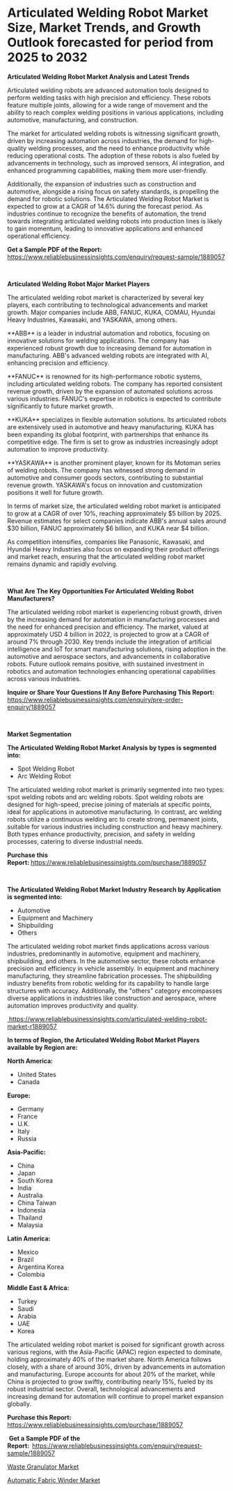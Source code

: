 <p><h1>Articulated Welding Robot Market Size, Market Trends, and Growth Outlook forecasted for period from 2025 to 2032</h1></p><p><strong>Articulated Welding Robot Market Analysis and Latest Trends</strong></p>
<p><p>Articulated welding robots are advanced automation tools designed to perform welding tasks with high precision and efficiency. These robots feature multiple joints, allowing for a wide range of movement and the ability to reach complex welding positions in various applications, including automotive, manufacturing, and construction.</p><p>The market for articulated welding robots is witnessing significant growth, driven by increasing automation across industries, the demand for high-quality welding processes, and the need to enhance productivity while reducing operational costs. The adoption of these robots is also fueled by advancements in technology, such as improved sensors, AI integration, and enhanced programming capabilities, making them more user-friendly.</p><p>Additionally, the expansion of industries such as construction and automotive, alongside a rising focus on safety standards, is propelling the demand for robotic solutions. The Articulated Welding Robot Market is expected to grow at a CAGR of 14.6% during the forecast period. As industries continue to recognize the benefits of automation, the trend towards integrating articulated welding robots into production lines is likely to gain momentum, leading to innovative applications and enhanced operational efficiency.</p></p>
<p><strong>Get a Sample PDF of the Report:&nbsp;</strong> <a href="https://www.reliablebusinessinsights.com/enquiry/request-sample/1889057?utm_campaign=63&utm_medium=2&utm_source=Github&utm_content=ia&utm_term=14012025&utm_id=articulated-welding-robot">https://www.reliablebusinessinsights.com/enquiry/request-sample/1889057</a></p>
<p>&nbsp;</p>
<p><strong>Articulated Welding Robot Major Market Players</strong></p>
<p><p>The articulated welding robot market is characterized by several key players, each contributing to technological advancements and market growth. Major companies include ABB, FANUC, KUKA, COMAU, Hyundai Heavy Industries, Kawasaki, and YASKAWA, among others.</p><p>**ABB** is a leader in industrial automation and robotics, focusing on innovative solutions for welding applications. The company has experienced robust growth due to increasing demand for automation in manufacturing. ABB's advanced welding robots are integrated with AI, enhancing precision and efficiency.</p><p>**FANUC** is renowned for its high-performance robotic systems, including articulated welding robots. The company has reported consistent revenue growth, driven by the expansion of automated solutions across various industries. FANUC's expertise in robotics is expected to contribute significantly to future market growth.</p><p>**KUKA** specializes in flexible automation solutions. Its articulated robots are extensively used in automotive and heavy manufacturing. KUKA has been expanding its global footprint, with partnerships that enhance its competitive edge. The firm is set to grow as industries increasingly adopt automation to improve productivity.</p><p>**YASKAWA** is another prominent player, known for its Motoman series of welding robots. The company has witnessed strong demand in automotive and consumer goods sectors, contributing to substantial revenue growth. YASKAWA's focus on innovation and customization positions it well for future growth.</p><p>In terms of market size, the articulated welding robot market is anticipated to grow at a CAGR of over 10%, reaching approximately $5 billion by 2025. Revenue estimates for select companies indicate ABB's annual sales around $30 billion, FANUC approximately $6 billion, and KUKA near $4 billion. </p><p>As competition intensifies, companies like Panasonic, Kawasaki, and Hyundai Heavy Industries also focus on expanding their product offerings and market reach, ensuring that the articulated welding robot market remains dynamic and rapidly evolving.</p></p>
<p>&nbsp;</p>
<p><strong>What Are The Key Opportunities For Articulated Welding Robot Manufacturers?</strong></p>
<p><p>The articulated welding robot market is experiencing robust growth, driven by the increasing demand for automation in manufacturing processes and the need for enhanced precision and efficiency. The market, valued at approximately USD 4 billion in 2022, is projected to grow at a CAGR of around 7% through 2030. Key trends include the integration of artificial intelligence and IoT for smart manufacturing solutions, rising adoption in the automotive and aerospace sectors, and advancements in collaborative robots. Future outlook remains positive, with sustained investment in robotics and automation technologies enhancing operational capabilities across various industries.</p></p>
<p><strong>Inquire or Share Your Questions If Any Before Purchasing This Report:</strong> <a href="https://www.reliablebusinessinsights.com/enquiry/pre-order-enquiry/1889057?utm_campaign=63&utm_medium=2&utm_source=Github&utm_content=ia&utm_term=14012025&utm_id=articulated-welding-robot">https://www.reliablebusinessinsights.com/enquiry/pre-order-enquiry/1889057</a></p>
<p>&nbsp;</p>
<p><strong>Market Segmentation</strong></p>
<p><strong>The Articulated Welding Robot Market Analysis by types is segmented into:</strong></p>
<p><ul><li>Spot Welding Robot</li><li>Arc Welding Robot</li></ul></p>
<p><p>The articulated welding robot market is primarily segmented into two types: spot welding robots and arc welding robots. Spot welding robots are designed for high-speed, precise joining of materials at specific points, ideal for applications in automotive manufacturing. In contrast, arc welding robots utilize a continuous welding arc to create strong, permanent joints, suitable for various industries including construction and heavy machinery. Both types enhance productivity, precision, and safety in welding processes, catering to diverse industrial needs.</p></p>
<p><strong>Purchase this Report:&nbsp;</strong><a href="https://www.reliablebusinessinsights.com/purchase/1889057?utm_campaign=63&utm_medium=2&utm_source=Github&utm_content=ia&utm_term=14012025&utm_id=articulated-welding-robot">https://www.reliablebusinessinsights.com/purchase/1889057</a></p>
<p>&nbsp;</p>
<p><strong>The Articulated Welding Robot Market Industry Research by Application is segmented into:</strong></p>
<p><ul><li>Automotive</li><li>Equipment and Machinery</li><li>Shipbuilding</li><li>Others</li></ul></p>
<p><p>The articulated welding robot market finds applications across various industries, predominantly in automotive, equipment and machinery, shipbuilding, and others. In the automotive sector, these robots enhance precision and efficiency in vehicle assembly. In equipment and machinery manufacturing, they streamline fabrication processes. The shipbuilding industry benefits from robotic welding for its capability to handle large structures with accuracy. Additionally, the "others" category encompasses diverse applications in industries like construction and aerospace, where automation improves productivity and quality.</p></p>
<p><a href="https://www.reliablebusinessinsights.com/articulated-welding-robot-market-r1889057?utm_campaign=63&utm_medium=2&utm_source=Github&utm_content=ia&utm_term=14012025&utm_id=articulated-welding-robot">&nbsp;https://www.reliablebusinessinsights.com/articulated-welding-robot-market-r1889057</a></p>
<p><strong>In terms of Region, the Articulated Welding Robot Market Players available by Region are:</strong></p>
<p>
    <p> <strong> North America: </strong>
        <ul>
            <li>United States</li>
            <li>Canada</li>
        </ul>
        </p> 
    <p> <strong> Europe: </strong>
        <ul>
            <li>Germany</li>
            <li>France</li>
            <li>U.K.</li>
            <li>Italy</li>
            <li>Russia</li>
        </ul>
        </p> 
    <p> <strong> Asia-Pacific: </strong>
        <ul>
            <li>China</li>
            <li>Japan</li>
            <li>South Korea</li>
            <li>India</li>
            <li>Australia</li>
            <li>China Taiwan</li>
            <li>Indonesia</li>
            <li>Thailand</li>
            <li>Malaysia</li>
        </ul>
        </p> 
    <p> <strong> Latin America: </strong>
        <ul>
            <li>Mexico</li>
            <li>Brazil</li>
            <li>Argentina Korea</li>
            <li>Colombia</li>
        </ul>
        </p> 
    <p> <strong> Middle East & Africa: </strong>
        <ul>
            <li>Turkey</li>
            <li>Saudi</li>
            <li>Arabia</li>
            <li>UAE</li>
            <li>Korea</li>
        </ul>
    </p>
    </p>
<p><p>The articulated welding robot market is poised for significant growth across various regions, with the Asia-Pacific (APAC) region expected to dominate, holding approximately 40% of the market share. North America follows closely, with a share of around 30%, driven by advancements in automation and manufacturing. Europe accounts for about 20% of the market, while China is projected to grow swiftly, contributing nearly 15%, fueled by its robust industrial sector. Overall, technological advancements and increasing demand for automation will continue to propel market expansion globally.</p></p>
<p><strong>Purchase this Report: </strong><a href="https://www.reliablebusinessinsights.com/purchase/1889057?utm_campaign=63&utm_medium=2&utm_source=Github&utm_content=ia&utm_term=14012025&utm_id=articulated-welding-robot">https://www.reliablebusinessinsights.com/purchase/1889057</a></p>
<p>&nbsp;<strong>Get a Sample PDF of the Report:&nbsp;&nbsp;</strong><a href="https://www.reliablebusinessinsights.com/enquiry/request-sample/1889057?utm_campaign=63&utm_medium=2&utm_source=Github&utm_content=ia&utm_term=14012025&utm_id=articulated-welding-robot">https://www.reliablebusinessinsights.com/enquiry/request-sample/1889057</a></p>
<p><strong></strong></p>
<p><p><a href="https://github.com/domoniqueluoma76/Market-Research-Report-List-1/blob/main/waste-granulator-market.md?utm_campaign=63&utm_medium=2&utm_source=Github&utm_content=ia&utm_term=14012025&utm_id=articulated-welding-robot">Waste Granulator Market</a></p><p><a href="https://github.com/barnickclara79/Market-Research-Report-List-1/blob/main/automatic-fabric-winder-market.md?utm_campaign=63&utm_medium=2&utm_source=Github&utm_content=ia&utm_term=14012025&utm_id=articulated-welding-robot">Automatic Fabric Winder Market</a></p></p>